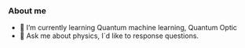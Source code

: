 ### About me

<!--
**vojhs/vojhs** is a ✨ _special_ ✨ repository because its `README.md` (this file) appears on your GitHub profile.

Here are some ideas to get you started:-->

- 🌱 I’m currently learning Quantum machine learning, Quantum Optic
- 💬 Ask me about physics, I`d like to response questions.
<!-- 📫 How to reach me: I`ll post a website later.-->
